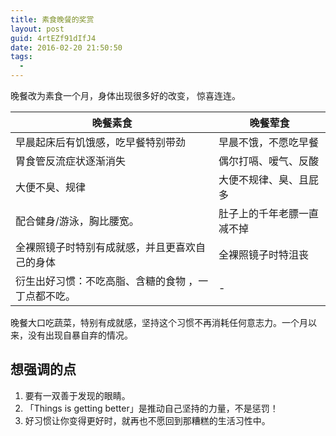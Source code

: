 ```yaml
---
title: 素食晚餐的奖赏
layout: post
guid: 4rtEZf91dIfJ4
date: 2016-02-20 21:50:50
tags:
  - 
---
```


晚餐改为素食一个月，身体出现很多好的改变， 惊喜连连。

|  晚餐素食 | 晚餐荤食  |
|---|---|
|  早晨起床后有饥饿感，吃早餐特别带劲 | 早晨不饿，不愿吃早餐  |
|  胃食管反流症状逐渐消失                   | 偶尔打嗝、嗳气、反酸  |
|  大便不臭、规律                                 | 大便不规律、臭、且屁多  |
|  配合健身/游泳，胸比腰宽。       | 肚子上的千年老膘一直减不掉   |
| 全裸照镜子时特别有成就感，并且更喜欢自己的身体 | 全裸照镜子时特沮丧 |
|  衍生出好习惯：不吃高脂、含糖的食物 ，一丁点都不吃。      | -  |

晚餐大口吃蔬菜，特别有成就感，坚持这个习惯不再消耗任何意志力。一个月以来，没有出现自暴自弃的情况。

## 想强调的点

1. 要有一双善于发现的眼睛。
2. 「Things is getting better」是推动自己坚持的力量，不是惩罚！
3. 好习惯让你变得更好时，就再也不愿回到那糟糕的生活习性中。